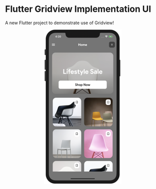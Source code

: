 # Flutter Gridview Implementation UI

A new Flutter project to demonstrate use of Gridview!

<p align="center">
  <img src="/Screenshot.png" height="500em"/>
</p>
